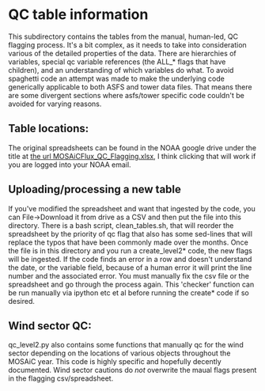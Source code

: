 # QC table information

This subdirectory contains the tables from the manual, human-led, QC flagging process. It's a bit complex, as it needs to take into consideration various of the detailed properties of the data. There are hierarchies of variables, special qc variable references (the ALL_* flags that have children), and an understanding of which variables do what. To avoid spaghetti code an attempt was made to make the underlying code generically applicable to both ASFS and tower data files. That means there are some divergent sections where asfs/tower specific code couldn't be avoided for varying reasons.

## Table locations:

The original spreadsheets can be found in the NOAA google drive under the title at [the url MOSAiCFlux_QC_Flagging.xlsx](https://docs.google.com/spreadsheets/d/1CgrC5zb9t6fZn8Nn5dnrkVSvmiqBD2Jl/edit?pli=1#gid=1176467439), I think clicking that will work if you are logged into your NOAA email. 

## Uploading/processing a new table

If you've modified the spreadsheet and want that ingested by the code, you can File->Download it from drive as a CSV and then put the file into this directory. There is a bash script, clean_tables.sh, that will reorder the spreadsheet by the priority of qc flag that also has some sed-lines that will replace the typos that have been commonly made over the months. Once the file is in this directory and you run a create_level2* code, the new flags will be ingested. If the code finds an error in a row and doesn't understand the date, or the variable field, because of a human error it will print the line number and the associated error. You must manually fix the csv file or the spreadsheet and go through the process again. This 'checker' function can be run manually via ipython etc et al before running the create* code if so desired. 

## Wind sector QC:

qc_level2.py also contains some functions that manually qc for the wind sector depending on the locations of various objects throughout the MOSAiC year. This code is highly specific and hopefully decently documented. Wind sector cautions do *not* overwrite the maual flags present in the flagging csv/spreadsheet. 